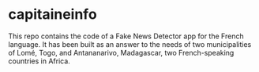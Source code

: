 # capitaineinfo
This repo contains the code of a Fake News Detector app for the French language. It has been built as an answer to the needs of two municipalities of Lomé, Togo, and Antananarivo, Madagascar, two French-speaking countries in Africa. 
